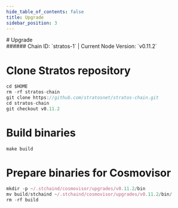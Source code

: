 ```yaml
---
hide_table_of_contents: false
title: Upgrade
sidebar_position: 3
---
```


<div class="h1-with-icon icon-stratos">
# Upgrade
</div>
###### Chain ID: `stratos-1` | Current Node Version: `v0.11.2`


# Clone Stratos repository
```js
cd $HOME
rm -rf stratos-chain
git clone https://github.com/stratosnet/stratos-chain.git
cd stratos-chain
git checkout v0.11.2
 ```

# Build binaries
```js
make build
 ```

# Prepare binaries for Cosmovisor
```js
mkdir -p ~/.stchaind/cosmovisor/upgrades/v0.11.2/bin
mv build/stchaind ~/.stchaind/cosmovisor/upgrades/v0.11.2/bin/
rm -rf build
```